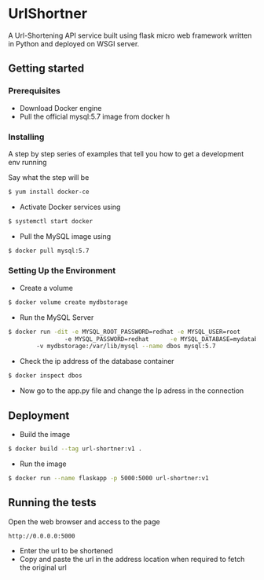 # UrlShortner

A Url-Shortening API service built using flask micro web framework written in Python and deployed on WSGI server.

## Getting started

### Prerequisites

- Download Docker engine
- Pull the official mysql:5.7 image from docker h

### Installing

A step by step series of examples that tell you how to get a development env running

Say what the step will be

```sh
$ yum install docker-ce
```
- Activate Docker services using

```sh
$ systemctl start docker
```

- Pull the MySQL image using

```sh
$ docker pull mysql:5.7
```
### Setting Up the Environment

- Create a volume 

```sh
$ docker volume create mydbstorage
```

- Run the MySQL Server

```sh
$ docker run -dit -e MYSQL_ROOT_PASSWORD=redhat -e MYSQL_USER=root
                -e MYSQL_PASSWORD=redhat      -e MYSQL_DATABASE=mydatabase
		-v mydbstorage:/var/lib/mysql --name dbos mysql:5.7
```

- Check the ip address of the database container 

```sh
$ docker inspect dbos
```

- Now go to the app.py file and change the Ip adress in the connection

## Deployment

- Build the image

```sh 
$ docker build --tag url-shortner:v1 .
```

- Run the image

```sh
$ docker run --name flaskapp -p 5000:5000 url-shortner:v1
```

## Running the tests

Open the web browser and access to the page 

```
http://0.0.0.0:5000
```
- Enter the url to be shortened 
- Copy and paste the url in the address location when required to fetch the original url 






